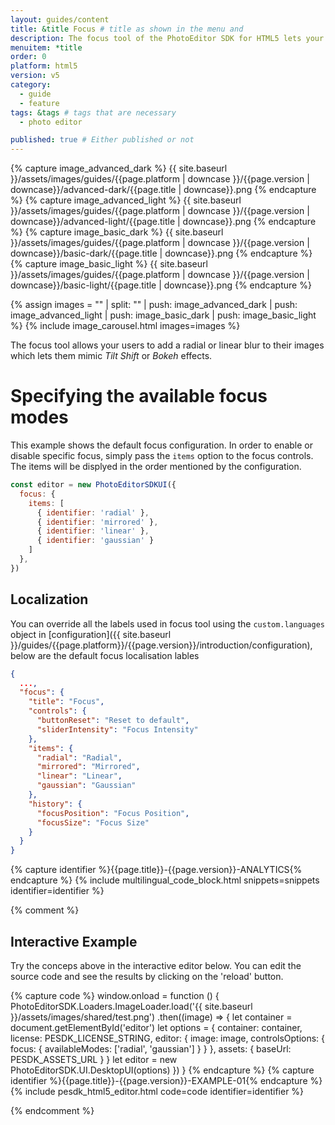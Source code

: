 ```yaml
---
layout: guides/content
title: &title Focus # title as shown in the menu and
description: The focus tool of the PhotoEditor SDK for HTML5 lets your users add a radial or linear blur to their images. Learn how to configure the tool.
menuitem: *title
order: 0
platform: html5
version: v5
category:
  - guide
  - feature
tags: &tags # tags that are necessary
  - photo editor

published: true # Either published or not
---
```

<!-- ![{{page.title}} tool]({{ site.baseurl }}/assets/images/guides/{{page.platform | downcase }}/{{page.version | downcase}}/{{page.title | downcase}}.jpg){: .center-image style="padding: 20px; max-height: 400px;"} -->

{% capture image_advanced_dark %}
{{ site.baseurl }}/assets/images/guides/{{page.platform | downcase }}/{{page.version | downcase}}/advanced-dark/{{page.title | downcase}}.png
{% endcapture %}
{% capture image_advanced_light %}
{{ site.baseurl }}/assets/images/guides/{{page.platform | downcase }}/{{page.version | downcase}}/advanced-light/{{page.title | downcase}}.png
{% endcapture %}
{% capture image_basic_dark %}
{{ site.baseurl }}/assets/images/guides/{{page.platform | downcase }}/{{page.version | downcase}}/basic-dark/{{page.title | downcase}}.png
{% endcapture %}
{% capture image_basic_light %}
{{ site.baseurl }}/assets/images/guides/{{page.platform | downcase }}/{{page.version | downcase}}/basic-light/{{page.title | downcase}}.png
{% endcapture %}

{% assign images = "" | split: "" | push: image_advanced_dark | push: image_advanced_light | push: image_basic_dark | push: image_basic_light %}
{% include image_carousel.html images=images %}

The focus tool allows your users to add a radial or linear blur to their images which lets them mimic *Tilt Shift* or *Bokeh* effects.

# Specifying the available focus modes

This example shows the default focus configuration.
In order to enable or disable specific focus, simply pass the `items` option to the focus controls. The items will be displyed in the order mentioned by the configuration.

```js
const editor = new PhotoEditorSDKUI({
  focus: {
    items: [
      { identifier: 'radial' },
      { identifier: 'mirrored' },
      { identifier: 'linear' },
      { identifier: 'gaussian' }
    ]
  },
})
```

## Localization

You can override all the labels used in focus tool using the `custom.languages` object in [configuration]({{ site.baseurl }}/guides/{{page.platform}}/{{page.version}}/introduction/configuration), below are the default focus localisation lables

```json
{
  ...,
  "focus": { 
    "title": "Focus",
    "controls": {
      "buttonReset": "Reset to default",
      "sliderIntensity": "Focus Intensity"
    },
    "items": {
      "radial": "Radial",
      "mirrored": "Mirrored",
      "linear": "Linear",
      "gaussian": "Gaussian"
    },
    "history": {
      "focusPosition": "Focus Position",
      "focusSize": "Focus Size"
    }
  }
}
```

{% capture identifier %}{{page.title}}-{{page.version}}-ANALYTICS{% endcapture %}
{% include multilingual_code_block.html snippets=snippets identifier=identifier %}

{% comment %}

## Interactive Example

Try the conceps above in the interactive editor below. You can edit the source code and see the results by clicking on the 'reload' button.

{% capture code %}
window.onload = function () {
        PhotoEditorSDK.Loaders.ImageLoader.load('{{ site.baseurl }}/assets/images/shared/test.png')
          .then((image) => {
            let container = document.getElementById('editor')
            let options = {
              container: container,
              license: PESDK_LICENSE_STRING,
              editor: {
                image: image,
                controlsOptions: {
                  focus: {
                    availableModes: ['radial', 'gaussian']
                  }
                }
              },
              assets: {
                baseUrl: PESDK_ASSETS_URL
              }
            }
            let editor = new PhotoEditorSDK.UI.DesktopUI(options)
        })
      }
{% endcapture %}
{% capture identifier %}{{page.title}}-{{page.version}}-EXAMPLE-01{% endcapture %}
{% include pesdk_html5_editor.html code=code identifier=identifier %}

{% endcomment %}